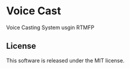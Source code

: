 Voice Cast
============================

Voice Casting System usgin RTMFP

License
-------------------
This software is released under the MIT license.